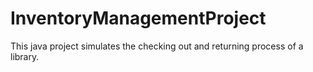 # InventoryManagementProject

This java project simulates the checking out and returning process of a library.
